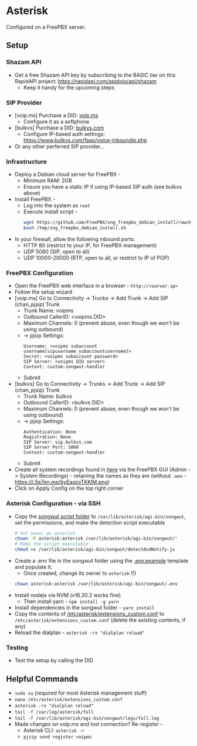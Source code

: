 # Asterisk

Configured on a FreePBX server.

## Setup

### Shazam API

-   Get a free Shazam API key by subscribing to the BASIC tier on this RapidAPI project: https://rapidapi.com/apidojo/api/shazam
    -   Keep it handy for the upcoming steps

### SIP Provider

-   [voip.ms] Purchase a DID: [voip.ms](https://voip.ms)
    -   Configure it as a softphone
-   [bulkvs] Purchase a DID: [bulkvs.com](https://bulkvs.com)
    -   Configure IP-based auth settings: https://www.bulkvs.com/faqs/voice-inboundip.php
-   Or any other perferred SIP provider...

### Infrastructure

-   Deploy a Debian cloud server for FreePBX -
    -   Minimum RAM: 2GB
    -   Ensure you have a static IP if using IP-based SIP auth (see bulkvs above)
-   Install FreePBX -
    -   Log into the system as `root`
    -   Execute install script -
        ```bash
        wget https://github.com/FreePBX/sng_freepbx_debian_install/raw/master/sng_freepbx_debian_install.sh -O /tmp/sng_freepbx_debian_install.sh
        bash /tmp/sng_freepbx_debian_install.sh
        ```
-   In your firewall, allow the following inbound ports:
    -   HTTP 80 (restrict to your IP, for FreePBX management)
    -   UDP 5060 (SIP, open to all)
    -   UDP 10000-20000 (RTP, open to all, or restrict to IP of POP)

### FreePBX Configuration

-   Open the FreePBX web interface in a browser - `http://<server-ip>`
-   Follow the setup wizard
-   [voip.ms] Go to Connectivity -> Trunks -> Add Trunk -> Add SIP (chan_pjsip) Trunk
    -   Trunk Name: voipms
    -   Outbound CallerID: \<voipms DID\>
    -   Maximum Channels: 0 (prevent abuse, even though we won't be using outbound)
    -   -> pjsip Settings:
        ```
        Username: <voipms subaccount username[sipusername_subaccountusername]>
        Secret: <voipms subaccount password>
        SIP Server: <voipms DID server>
        Context: custom-songwut-handler
        ```
    -   Submit
-   [bulkvs] Go to Connectivity -> Trunks -> Add Trunk -> Add SIP (chan_pjsip) Trunk
    -   Trunk Name: bulkvs
    -   Outbound CallerID: \<bulkvs DID\>
    -   Maximum Channels: 0 (prevent abuse, even though we won't be using outbound)
    -   -> pjsip Settings:
        ```
        Authentication: None
        Registration: None
        SIP Server: sip.bulkvs.com
        SIP Server Port: 5060
        Context: custom-songwut-handler
        ```
    -   Submit
-   Create all system recordings found in [here](./var/lib/asterisk/sounds/en/custom) via the FreePBX GUI (Admin -> System Recordings) - retaining the names as they are (without `.wav` - https://i.5e7en.me/byEaqzxTKKlM.png)
-   Click on Apply Config on the top right corner

### Asterisk Configuration - via SSH

-   Copy the [songwut script folder](./var/lib/asterisk/agi-bin/songwut) to `/var/lib/asterisk/agi-bin/songwut`, set the permissions, and make the detection script executable
    ```bash
    # Set owner as asterisk
    chown -R asterisk:asterisk /var/lib/asterisk/agi-bin/songwut/*
    # Make the script executable
    chmod +x /var/lib/asterisk/agi-bin/songwut/detectAndNotify.js
    ```
-   Create a .env file in the songwut folder using the [.env.example](./var/lib/asterisk/agi-bin/songwut/.env.example) template and populate it.
    -   Once created, change its owner to `asterisk` (!)
    ```bash
    chown asterisk:asterisk /var/lib/asterisk/agi-bin/songwut/.env
    ```
-   Install nodejs via NVM (v16.20.2 works fine)
    -   Then install yarn - `npm install -g yarn`
-   Install dependencies in the songwut folder - `yarn install`
-   Copy the contents of [/etc/asterisk/extensions_custom.conf](./etc/asterisk/extensions_custom.conf) to `/etc/asterisk/extensions_custom.conf` (delete the existing contents, if any)
-   Reload the dialplan - `asterisk -rx "dialplan reload"`

### Testing

-   Test the setup by calling the DID

## Helpful Commands

-   `sudo su` (required for most Asterisk management stuff)
-   `nano /etc/asterisk/extensions_custom.conf`
-   `asterisk -rx "dialplan reload"`
-   `tail -f /var/log/asterisk/full`
-   `tail -f /var/lib/asterisk/agi-bin/songwut/logs/full.log`
-   Made changes on voip.ms and lost connection? Re-register -
    -   Asterisk CLI: `asterisk -r`
    -   `pjsip send register voipms`

